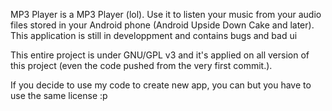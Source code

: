 MP3 Player is a MP3 Player (lol). Use it to listen your music from your audio files stored in your Android phone (Android Upside Down Cake and later). 
This application is still in developpment and contains bugs and bad ui

This entire project is under GNU/GPL v3 and it's applied on all version of this project (even the code pushed from the very first commit.).

If you decide to use my code to create new app, you can but you have to use the same license :p
